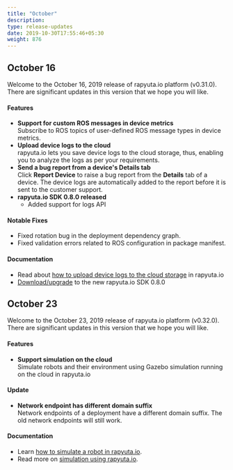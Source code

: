 ```yaml
---
title: "October"
description:
type: release-updates
date: 2019-10-30T17:55:46+05:30
weight: 876
---
```

## October 16
Welcome to the October 16, 2019 release of rapyuta.io platform (v0.31.0).
There are significant updates in this version that we hope you will like.

#### Features

* **Support for custom ROS messages in device metrics**    
  Subscribe to ROS topics of user-defined ROS message types
  in device metrics.
* **Upload device logs to the cloud**    
  rapyuta.io lets you save device logs to the cloud storage,
  thus, enabling you to analyze the logs as per your requirements.
* **Send a bug report from a device's Details tab**    
  Click **Report Device** to raise a bug report from the **Details**
  tab of a device. The device logs are automatically added to the report
  before it is sent to the customer support.
* **rapyuta.io SDK 0.8.0 released**   
  * Added support for logs API

#### Notable Fixes

* Fixed rotation bug in the deployment dependency graph.
* Fixed validation errors related to ROS configuration in package
  manifest.

#### Documentation

* Read about
  [how to upload device logs to the cloud storage](/developer-guide/tooling-automation/logging/device-logs/#batch-upload) in rapyuta.io
* [Download/upgrade](/3_how-tos/35_tooling_and_debugging/rapyuta-io-python-sdk/#installation) to
  the new rapyuta.io SDK 0.8.0

## October 23
Welcome to the October 23, 2019 release of rapyuta.io platform (v0.32.0).
There are significant updates in this version that we hope you will like.

#### Features

* **Support simulation on the cloud**    
  Simulate robots and their environment using Gazebo simulation running on the cloud in rapyuta.io

#### Update

* **Network endpoint has different domain suffix**    
  Network endpoints of a deployment have a different domain suffix. The old network endpoints will still work.

#### Documentation

* Learn [how to simulate a robot in rapyuta.io](/build-solutions/sample-walkthroughs/turtlebot-simulation/).
* Read more on [simulation using rapyuta.io](/developer-guide/simulation/).

